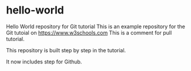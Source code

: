 # hello-world
Hello World repository for Git tutorial
This is an example repository for the Git tutoial on https://www.w3schools.com
This is a comment for pull tutorial.

This repository is built step by step in the tutorial.

It now includes step for Github.
